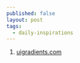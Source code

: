 ```yaml
---
published: false
layout: post
tags:
  - daily-inspirations
---
```

1. [uigradients.com](http://uigradients.com/)